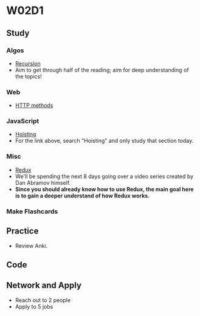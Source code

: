 # W02D1

## Study

### Algos 
- [Recursion](https://www.geeksforgeeks.org/recursion/)
- Aim to get through half of the reading; aim for deep understanding of the topics!

### Web
- [HTTP methods](https://www.tutorialspoint.com/http/http_methods.htm)


### JavaScript
- [Hoisting](https://medium.freecodecamp.org/the-definitive-javascript-handbook-for-a-developer-interview-44ffc6aeb54e)
- For the link above, search "Hoisting" and only study that section today.

### Misc
- [Redux](https://egghead.io/courses/getting-started-with-redux)
- We'll be spending the next 8 days going over a video series created by Dan
Abramov himself.
- **Since you should already know how to use Redux, the main goal here is to gain a deeper understand of how Redux works.** 

### Make Flashcards

## Practice

- Review Anki. 

## Code 

## Network and Apply 

- Reach out to 2 people
- Apply to 5 jobs 
